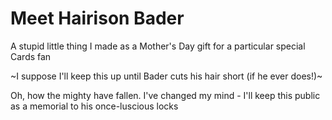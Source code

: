 # Meet Hairison Bader

A stupid little thing I made as a Mother's Day gift for a particular special Cards fan

~I suppose I'll keep this up until Bader cuts his hair short (if he ever does!)~

Oh, how the mighty have fallen. I've changed my mind - I'll keep this public as a memorial to his once-luscious locks
